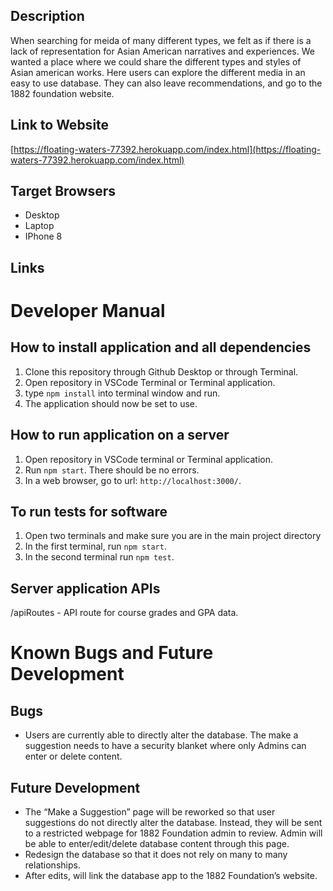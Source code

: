 ## Description
When searching for meida of many different types, we felt as if there is a lack of representation for Asian American narratives and experiences. We wanted a place where we could share the different types and styles of Asian american works. Here users can explore the different media in an easy to use database. They can also leave recommendations, and go to the 1882 foundation website. 

## Link to Website
[https://floating-waters-77392.herokuapp.com/index.html](https://floating-waters-77392.herokuapp.com/index.html)

## Target Browsers
- Desktop
- Laptop
- IPhone 8

## Links

# Developer Manual

## How to install application and all dependencies
1. Clone this repository through Github Desktop or through Terminal.
2. Open repository in VSCode Terminal or Terminal application.
3. type `npm install` into terminal window and run.
4. The application should now be set to use.

## How to run application on a server
1. Open repository in VSCode terminal or Terminal application.
2. Run `npm start`. There should be no errors.
3. In a web browser, go to url: `http://localhost:3000/`.

## To run tests for software
1. Open two terminals and make sure you are in the main project directory
2. In the first terminal, run `npm start`.
3. In the second terminal run `npm test`.

## Server application APIs
/apiRoutes - API route for course grades and GPA data. 
# Known Bugs and Future Development
## Bugs
- Users are currently able to directly alter the database. The make a suggestion needs to have a security blanket where only Admins can enter or delete content. 
## Future Development
- The “Make a Suggestion” page will be reworked so that user suggestions do not directly alter the database. Instead, they will be sent to a restricted webpage for 1882 Foundation admin to review. Admin will be able to enter/edit/delete database content through this page.
- Redesign the database so that it does not rely on many to many relationships. 
- After edits, will link the database app to the 1882 Foundation’s website.
